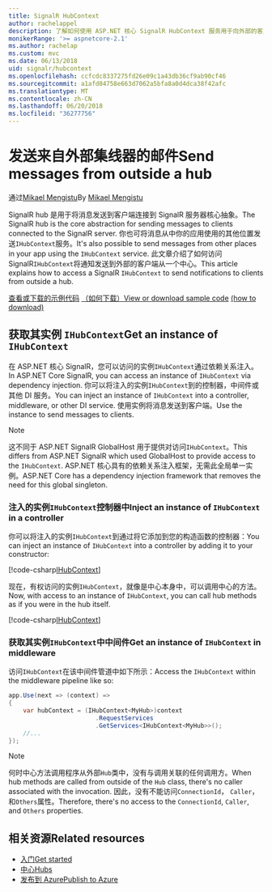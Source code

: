 ```yaml
---
title: SignalR HubContext
author: rachelappel
description: 了解如何使用 ASP.NET 核心 SignalR HubContext 服务用于向外部的客户端从一个中心发送通知。
monikerRange: '>= aspnetcore-2.1'
ms.author: rachelap
ms.custom: mvc
ms.date: 06/13/2018
uid: signalr/hubcontext
ms.openlocfilehash: ccfcdc8337275fd26e09c1a43db36cf9ab90cf46
ms.sourcegitcommit: a1afd04758e663d7062a5bfa8a0d4dca38f42afc
ms.translationtype: MT
ms.contentlocale: zh-CN
ms.lasthandoff: 06/20/2018
ms.locfileid: "36277756"
---
```

# <a name="send-messages-from-outside-a-hub"></a><span data-ttu-id="01379-103">发送来自外部集线器的邮件</span><span class="sxs-lookup"><span data-stu-id="01379-103">Send messages from outside a hub</span></span>

<span data-ttu-id="01379-104">通过[Mikael Mengistu](https://twitter.com/MikaelM_12)</span><span class="sxs-lookup"><span data-stu-id="01379-104">By [Mikael Mengistu](https://twitter.com/MikaelM_12)</span></span>

<span data-ttu-id="01379-105">SignalR hub 是用于将消息发送到客户端连接到 SignalR 服务器核心抽象。</span><span class="sxs-lookup"><span data-stu-id="01379-105">The SignalR hub is the core abstraction for sending messages to clients connected to the SignalR server.</span></span> <span data-ttu-id="01379-106">你也可将消息从中你的应用使用的其他位置发送`IHubContext`服务。</span><span class="sxs-lookup"><span data-stu-id="01379-106">It's also possible to send messages from other places in your app using the `IHubContext` service.</span></span> <span data-ttu-id="01379-107">此文章介绍了如何访问 SignalR`IHubContext`将通知发送到外部的客户端从一个中心。</span><span class="sxs-lookup"><span data-stu-id="01379-107">This article explains how to access a SignalR `IHubContext` to send notifications to clients from outside a hub.</span></span>

<span data-ttu-id="01379-108">[查看或下载的示例代码](https://github.com/aspnet/Docs/tree/master/aspnetcore/signalr/hubcontext/sample/) [（如何下载）](xref:tutorials/index#how-to-download-a-sample)</span><span class="sxs-lookup"><span data-stu-id="01379-108">[View or download sample code](https://github.com/aspnet/Docs/tree/master/aspnetcore/signalr/hubcontext/sample/) [(how to download)](xref:tutorials/index#how-to-download-a-sample)</span></span>

## <a name="get-an-instance-of-ihubcontext"></a><span data-ttu-id="01379-109">获取其实例 `IHubContext`</span><span class="sxs-lookup"><span data-stu-id="01379-109">Get an instance of `IHubContext`</span></span>

<span data-ttu-id="01379-110">在 ASP.NET 核心 SignalR，您可以访问的实例`IHubContext`通过依赖关系注入。</span><span class="sxs-lookup"><span data-stu-id="01379-110">In ASP.NET Core SignalR, you can access an instance of `IHubContext` via dependency injection.</span></span> <span data-ttu-id="01379-111">你可以将注入的实例`IHubContext`到的控制器，中间件或其他 DI 服务。</span><span class="sxs-lookup"><span data-stu-id="01379-111">You can inject an instance of `IHubContext` into a controller, middleware, or other DI service.</span></span> <span data-ttu-id="01379-112">使用实例将消息发送到客户端。</span><span class="sxs-lookup"><span data-stu-id="01379-112">Use the instance to send messages to clients.</span></span>

> [!NOTE]
> <span data-ttu-id="01379-113">这不同于 ASP.NET SignalR GlobalHost 用于提供对访问`IHubContext`。</span><span class="sxs-lookup"><span data-stu-id="01379-113">This differs from ASP.NET SignalR which used GlobalHost to provide access to the `IHubContext`.</span></span> <span data-ttu-id="01379-114">ASP.NET 核心具有的依赖关系注入框架，无需此全局单一实例。</span><span class="sxs-lookup"><span data-stu-id="01379-114">ASP.NET Core has a dependency injection framework that removes the need for this global singleton.</span></span>

### <a name="inject-an-instance-of-ihubcontext-in-a-controller"></a><span data-ttu-id="01379-115">注入的实例`IHubContext`控制器中</span><span class="sxs-lookup"><span data-stu-id="01379-115">Inject an instance of `IHubContext` in a controller</span></span>

<span data-ttu-id="01379-116">你可以将注入的实例`IHubContext`到通过将它添加到您的构造函数的控制器：</span><span class="sxs-lookup"><span data-stu-id="01379-116">You can inject an instance of `IHubContext` into a controller by adding it to your constructor:</span></span>

[!code-csharp[IHubContext](hubcontext/sample/Controllers/HomeController.cs?range=12-19,57)]

<span data-ttu-id="01379-117">现在，有权访问的实例`IHubContext`，就像是中心本身中，可以调用中心的方法。</span><span class="sxs-lookup"><span data-stu-id="01379-117">Now, with access to an instance of `IHubContext`, you can call hub methods as if you were in the hub itself.</span></span>

[!code-csharp[IHubContext](hubcontext/sample/Controllers/HomeController.cs?range=21-25)]

### <a name="get-an-instance-of-ihubcontext-in-middleware"></a><span data-ttu-id="01379-118">获取其实例`IHubContext`中中间件</span><span class="sxs-lookup"><span data-stu-id="01379-118">Get an instance of `IHubContext` in middleware</span></span>

<span data-ttu-id="01379-119">访问`IHubContext`在该中间件管道中如下所示：</span><span class="sxs-lookup"><span data-stu-id="01379-119">Access the `IHubContext` within the middleware pipeline like so:</span></span>

```csharp
app.Use(next => (context) =>
{
    var hubContext = (IHubContext<MyHub>)context
                        .RequestServices
                        .GetServices<IHubContext<MyHub>>();
    //...
});
```

> [!NOTE]
> <span data-ttu-id="01379-120">何时中心方法调用程序从外部`Hub`类中，没有与调用关联的任何调用方。</span><span class="sxs-lookup"><span data-stu-id="01379-120">When hub methods are called from outside of the `Hub` class, there's no caller associated with the invocation.</span></span> <span data-ttu-id="01379-121">因此，没有不能访问`ConnectionId`， `Caller`，和`Others`属性。</span><span class="sxs-lookup"><span data-stu-id="01379-121">Therefore, there's no access to the `ConnectionId`, `Caller`, and `Others` properties.</span></span>

## <a name="related-resources"></a><span data-ttu-id="01379-122">相关资源</span><span class="sxs-lookup"><span data-stu-id="01379-122">Related resources</span></span>

* [<span data-ttu-id="01379-123">入门</span><span class="sxs-lookup"><span data-stu-id="01379-123">Get started</span></span>](xref:tutorials/signalr)
* [<span data-ttu-id="01379-124">中心</span><span class="sxs-lookup"><span data-stu-id="01379-124">Hubs</span></span>](xref:signalr/hubs)
* [<span data-ttu-id="01379-125">发布到 Azure</span><span class="sxs-lookup"><span data-stu-id="01379-125">Publish to Azure</span></span>](xref:signalr/publish-to-azure-web-app)
